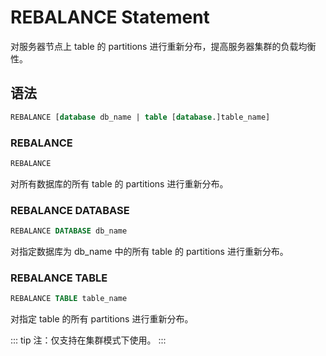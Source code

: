 # REBALANCE Statement

对服务器节点上 table 的 partitions 进行重新分布，提高服务器集群的负载均衡性。

## 语法

```SQL
REBALANCE [database db_name | table [database.]table_name]
```

### REBALANCE

```SQL
REBALANCE
```

对所有数据库的所有 table 的 partitions 进行重新分布。

### REBALANCE DATABASE

```SQL
REBALANCE DATABASE db_name
```

对指定数据库为 db_name 中的所有 table 的 partitions 进行重新分布。

### REBALANCE TABLE

```SQL
REBALANCE TABLE table_name
```

对指定 table 的所有 partitions 进行重新分布。

::: tip
注：仅支持在集群模式下使用。
:::

